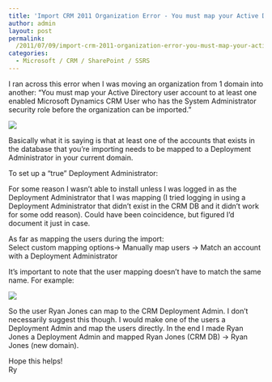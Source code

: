 ```yaml
---
title: 'Import CRM 2011 Organization Error - You must map your Active Directory user account...;'
author: admin
layout: post
permalink: 
  /2011/07/09/import-crm-2011-organization-error-you-must-map-your-active-directory-user-account/
categories:
  - Microsoft / CRM / SharePoint / SSRS
---
```



I ran across this error when I was moving an organization from 1 domain into another: “You must map your Active Directory user account to at least one enabled Microsoft Dynamics CRM User who has the System Administrator security role before the organization can be imported.”

![][2]

 [2]: /images/old/import-fail.bmp

Basically what it is saying is that at least one of the accounts that exists in the database that you’re importing needs to be mapped to a Deployment Administrator in your current domain.

To set up a “true” Deployment Administrator: 

For some reason I wasn’t able to install unless I was logged in as the Deployment Administrator that I was mapping (I tried logging in using a Deployment Administrator that didn’t exist in the CRM DB and it didn’t work for some odd reason). Could have been coincidence, but figured I’d document it just in case.

As far as mapping the users during the import:  
Select custom mapping options-> Manually map users -> Match an account with a Deployment Administrator

It’s important to note that the user mapping doesn’t have to match the same name. For example:

![][3]

 [3]: /images/old/user-mapping.png

So the user Ryan Jones can map to the CRM Deployment Admin. I don’t necessarily suggest this though. I would make one of the users a Deployment Admin and map the users directly. In the end I made Ryan Jones a Deployment Admin and mapped Ryan Jones (CRM DB) -> Ryan Jones (new domain).

Hope this helps!  
Ry